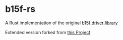 # b15f-rs

A Rust implementation of the original [b15f driver library](https://github.com/devfix/b15f)

Extended version forked from [this Project](https://github.com/Lauchmelder23/b15f-rs)
